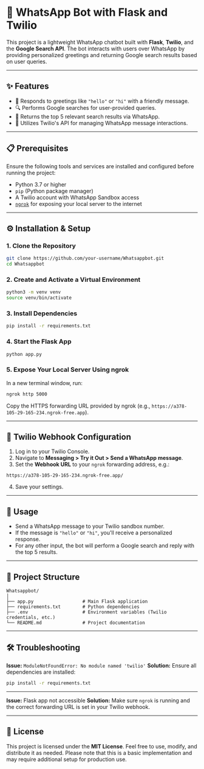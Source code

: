 # 📱 WhatsApp Bot with Flask and Twilio

This project is a lightweight WhatsApp chatbot built with **Flask**, **Twilio**, and the **Google Search API**. The bot interacts with users over WhatsApp by providing personalized greetings and returning Google search results based on user queries.

---

## ✨ Features

* 🤖 Responds to greetings like `"hello"` or `"hi"` with a friendly message.
* 🔍 Performs Google searches for user-provided queries.
* 📩 Returns the top 5 relevant search results via WhatsApp.
* 🔧 Utilizes Twilio's API for managing WhatsApp message interactions.

---

## 📋 Prerequisites

Ensure the following tools and services are installed and configured before running the project:

* Python 3.7 or higher
* `pip` (Python package manager)
* A Twilio account with WhatsApp Sandbox access
* [`ngrok`](https://ngrok.com/) for exposing your local server to the internet

---

## ⚙️ Installation & Setup

### 1. Clone the Repository

```bash
git clone https://github.com/your-username/Whatsappbot.git
cd Whatsappbot
```

### 2. Create and Activate a Virtual Environment

```bash
python3 -m venv venv
source venv/bin/activate
```

### 3. Install Dependencies

```bash
pip install -r requirements.txt
```

### 4. Start the Flask App

```bash
python app.py
```

### 5. Expose Your Local Server Using ngrok

In a new terminal window, run:

```bash
ngrok http 5000
```

Copy the HTTPS forwarding URL provided by ngrok (e.g., `https://a378-105-29-165-234.ngrok-free.app`).

---

## 🔧 Twilio Webhook Configuration

1. Log in to your Twilio Console.
2. Navigate to **Messaging > Try it Out > Send a WhatsApp message**.
3. Set the **Webhook URL** to your `ngrok` forwarding address, e.g.:

```
https://a378-105-29-165-234.ngrok-free.app/
```

4. Save your settings.

---

## 🚀 Usage

* Send a WhatsApp message to your Twilio sandbox number.
* If the message is `"hello"` or `"hi"`, you'll receive a personalized response.
* For any other input, the bot will perform a Google search and reply with the top 5 results.

---

## 📁 Project Structure

```
Whatsappbot/
│
├── app.py                  # Main Flask application
├── requirements.txt        # Python dependencies
├── .env                    # Environment variables (Twilio credentials, etc.)
└── README.md               # Project documentation
```

---

## 🛠 Troubleshooting

**Issue:** `ModuleNotFoundError: No module named 'twilio'`
**Solution:** Ensure all dependencies are installed:

```bash
pip install -r requirements.txt
```

---

**Issue:** Flask app not accessible
**Solution:** Make sure `ngrok` is running and the correct forwarding URL is set in your Twilio webhook.

---

## 📄 License

This project is licensed under the **MIT License**.
Feel free to use, modify, and distribute it as needed.
Please note that this is a basic implementation and may require additional setup for production use.